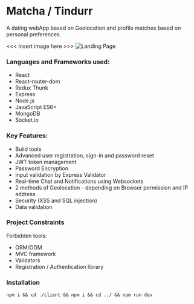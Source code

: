 # Matcha / Tindurr
A dating webApp based on Geolocation and profile matches based on personal preferences. 

<<< Insert image here >>>
![Landing Page](/images/logo.png)
### Languages and Frameworks used:
* React 
* React-router-dom
* Redux Thunk
* Express
* Node.js
* JavaScript ES6+
* MongoDB
* Socket.io  

### Key Features:
* Build tools
* Advanced user registration, sign-in and password reset
* JWT token management
* Password Encryption
* Input validation by Express Validator
* Real-time Chat and Notifications using Websockets
* 2 methods of Geolocation - depending on Browser permission and IP address
* Security (XSS and SQL injection) 
* Data validation

### Project Constraints
Forbidden tools:
* ORM/ODM
* MVC framework
* Validators 
* Registration / Authentication library 

### Installation
```npm i && cd ./client && npm i && cd ../ && npm run dev```
